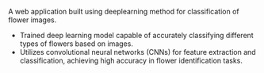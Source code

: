 A web application built using deeplearning method for classification of flower images.
- Trained deep learning model capable of accurately classifying different types of flowers based on images.
- Utilizes convolutional neural networks (CNNs) for feature extraction and classification, achieving high accuracy in flower identification tasks.
